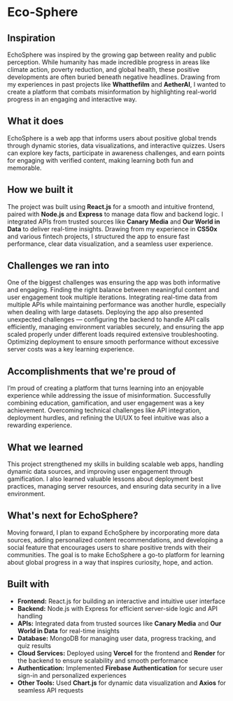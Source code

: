 # Eco-Sphere

## Inspiration  
EchoSphere was inspired by the growing gap between reality and public perception. While humanity has made incredible progress in areas like climate action, poverty reduction, and global health, these positive developments are often buried beneath negative headlines. Drawing from my experiences in past projects like **Whatthefilm** and **AetherAI**, I wanted to create a platform that combats misinformation by highlighting real-world progress in an engaging and interactive way.  

## What it does  
EchoSphere is a web app that informs users about positive global trends through dynamic stories, data visualizations, and interactive quizzes. Users can explore key facts, participate in awareness challenges, and earn points for engaging with verified content, making learning both fun and memorable.  

## How we built it  
The project was built using **React.js** for a smooth and intuitive frontend, paired with **Node.js** and **Express** to manage data flow and backend logic. I integrated APIs from trusted sources like **Canary Media** and **Our World in Data** to deliver real-time insights. Drawing from my experience in **CS50x** and various fintech projects, I structured the app to ensure fast performance, clear data visualization, and a seamless user experience.  

## Challenges we ran into  
One of the biggest challenges was ensuring the app was both informative and engaging. Finding the right balance between meaningful content and user engagement took multiple iterations. Integrating real-time data from multiple APIs while maintaining performance was another hurdle, especially when dealing with large datasets. Deploying the app also presented unexpected challenges — configuring the backend to handle API calls efficiently, managing environment variables securely, and ensuring the app scaled properly under different loads required extensive troubleshooting. Optimizing deployment to ensure smooth performance without excessive server costs was a key learning experience.  

## Accomplishments that we're proud of  
I’m proud of creating a platform that turns learning into an enjoyable experience while addressing the issue of misinformation. Successfully combining education, gamification, and user engagement was a key achievement. Overcoming technical challenges like API integration, deployment hurdles, and refining the UI/UX to feel intuitive was also a rewarding experience.  

## What we learned  
This project strengthened my skills in building scalable web apps, handling dynamic data sources, and improving user engagement through gamification. I also learned valuable lessons about deployment best practices, managing server resources, and ensuring data security in a live environment.  

## What's next for EchoSphere?  
Moving forward, I plan to expand EchoSphere by incorporating more data sources, adding personalized content recommendations, and developing a social feature that encourages users to share positive trends with their communities. The goal is to make EchoSphere a go-to platform for learning about global progress in a way that inspires curiosity, hope, and action.  

## Built with  
- **Frontend:** React.js for building an interactive and intuitive user interface  
- **Backend:** Node.js with Express for efficient server-side logic and API handling  
- **APIs:** Integrated data from trusted sources like **Canary Media** and **Our World in Data** for real-time insights  
- **Database:** MongoDB for managing user data, progress tracking, and quiz results  
- **Cloud Services:** Deployed using **Vercel** for the frontend and **Render** for the backend to ensure scalability and smooth performance  
- **Authentication:** Implemented **Firebase Authentication** for secure user sign-in and personalized experiences  
- **Other Tools:** Used **Chart.js** for dynamic data visualization and **Axios** for seamless API requests  

